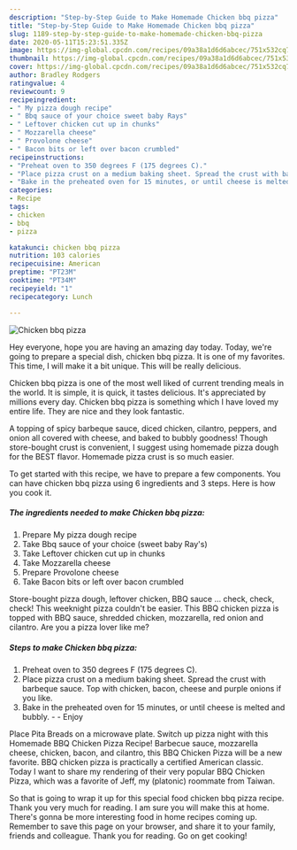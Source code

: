 ```yaml
---
description: "Step-by-Step Guide to Make Homemade Chicken bbq pizza"
title: "Step-by-Step Guide to Make Homemade Chicken bbq pizza"
slug: 1189-step-by-step-guide-to-make-homemade-chicken-bbq-pizza
date: 2020-05-11T15:23:51.335Z
image: https://img-global.cpcdn.com/recipes/09a38a1d6d6abcec/751x532cq70/chicken-bbq-pizza-recipe-main-photo.jpg
thumbnail: https://img-global.cpcdn.com/recipes/09a38a1d6d6abcec/751x532cq70/chicken-bbq-pizza-recipe-main-photo.jpg
cover: https://img-global.cpcdn.com/recipes/09a38a1d6d6abcec/751x532cq70/chicken-bbq-pizza-recipe-main-photo.jpg
author: Bradley Rodgers
ratingvalue: 4
reviewcount: 9
recipeingredient:
- " My pizza dough recipe"
- " Bbq sauce of your choice sweet baby Rays"
- " Leftover chicken cut up in chunks"
- " Mozzarella cheese"
- " Provolone cheese"
- " Bacon bits or left over bacon crumbled"
recipeinstructions:
- "Preheat oven to 350 degrees F (175 degrees C)."
- "Place pizza crust on a medium baking sheet. Spread the crust with barbeque sauce. Top with chicken, bacon, cheese and purple onions if you like."
- "Bake in the preheated oven for 15 minutes, or until cheese is melted and bubbly.   Enjoy"
categories:
- Recipe
tags:
- chicken
- bbq
- pizza

katakunci: chicken bbq pizza 
nutrition: 103 calories
recipecuisine: American
preptime: "PT23M"
cooktime: "PT34M"
recipeyield: "1"
recipecategory: Lunch

---
```



![Chicken bbq pizza](https://img-global.cpcdn.com/recipes/09a38a1d6d6abcec/751x532cq70/chicken-bbq-pizza-recipe-main-photo.jpg)

Hey everyone, hope you are having an amazing day today. Today, we're going to prepare a special dish, chicken bbq pizza. It is one of my favorites. This time, I will make it a bit unique. This will be really delicious.

Chicken bbq pizza is one of the most well liked of current trending meals in the world. It is simple, it is quick, it tastes delicious. It's appreciated by millions every day. Chicken bbq pizza is something which I have loved my entire life. They are nice and they look fantastic.

A topping of spicy barbeque sauce, diced chicken, cilantro, peppers, and onion all covered with cheese, and baked to bubbly goodness! Though store-bought crust is convenient, I suggest using homemade pizza dough for the BEST flavor. Homemade pizza crust is so much easier.


To get started with this recipe, we have to prepare a few components. You can have chicken bbq pizza using 6 ingredients and 3 steps. Here is how you cook it.

<!--inarticleads1-->

##### The ingredients needed to make Chicken bbq pizza:

1. Prepare  My pizza dough recipe
1. Take  Bbq sauce of your choice (sweet baby Ray&#39;s)
1. Take  Leftover chicken cut up in chunks
1. Take  Mozzarella cheese
1. Prepare  Provolone cheese
1. Take  Bacon bits or left over bacon crumbled


Store-bought pizza dough, leftover chicken, BBQ sauce … check, check, check! This weeknight pizza couldn&#39;t be easier. This BBQ chicken pizza is topped with BBQ sauce, shredded chicken, mozzarella, red onion and cilantro. Are you a pizza lover like me? 

<!--inarticleads2-->

##### Steps to make Chicken bbq pizza:

1. Preheat oven to 350 degrees F (175 degrees C).
1. Place pizza crust on a medium baking sheet. Spread the crust with barbeque sauce. Top with chicken, bacon, cheese and purple onions if you like.
1. Bake in the preheated oven for 15 minutes, or until cheese is melted and bubbly.  -  - Enjoy


Place Pita Breads on a microwave plate. Switch up pizza night with this Homemade BBQ Chicken Pizza Recipe! Barbecue sauce, mozzarella cheese, chicken, bacon, and cilantro, this BBQ Chicken Pizza will be a new favorite. BBQ chicken pizza is practically a certified American classic. Today I want to share my rendering of their very popular BBQ Chicken Pizza, which was a favorite of Jeff, my (platonic) roommate from Taiwan. 

So that is going to wrap it up for this special food chicken bbq pizza recipe. Thank you very much for reading. I am sure you will make this at home. There's gonna be more interesting food in home recipes coming up. Remember to save this page on your browser, and share it to your family, friends and colleague. Thank you for reading. Go on get cooking!
